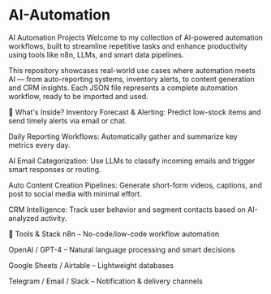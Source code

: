 # AI-Automation
AI Automation Projects
Welcome to my collection of AI-powered automation workflows, built to streamline repetitive tasks and enhance productivity using tools like n8n, LLMs, and smart data pipelines.

This repository showcases real-world use cases where automation meets AI — from auto-reporting systems, inventory alerts, to content generation and CRM insights. Each JSON file represents a complete automation workflow, ready to be imported and used.

🔧 What's Inside?
Inventory Forecast & Alerting: Predict low-stock items and send timely alerts via email or chat.

Daily Reporting Workflows: Automatically gather and summarize key metrics every day.

AI Email Categorization: Use LLMs to classify incoming emails and trigger smart responses or routing.

Auto Content Creation Pipelines: Generate short-form videos, captions, and post to social media with minimal effort.

CRM Intelligence: Track user behavior and segment contacts based on AI-analyzed activity.

🚀 Tools & Stack
n8n – No-code/low-code workflow automation

OpenAI / GPT-4 – Natural language processing and smart decisions

Google Sheets / Airtable – Lightweight databases

Telegram / Email / Slack – Notification & delivery channels
